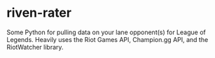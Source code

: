 # riven-rater
Some Python for pulling data on your lane opponent(s) for League of Legends. Heavily uses the Riot Games API, Champion.gg API, and the RiotWatcher library.
